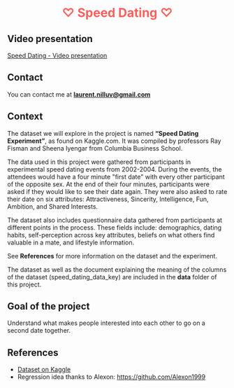 # <p align="center"><font color='#FE605F'>♡ Speed Dating ♡</font></p>

## Video presentation

[Speed Dating - Video presentation](https://youtu.be/ivT5bt7ErX8)

## Contact

You can contact me at **laurent.nilluv@gmail.com**

## Context 

The dataset we will explore in the project is named **“Speed Dating Experiment”**, as found on Kaggle.com. It was compiled by professors Ray Fisman and Sheena Iyengar from Columbia Business School.

The data used in this project were gathered from participants in experimental speed dating events from 2002-2004. During the events, the attendees would have a four minute "first date" with every other participant of the opposite sex. At the end of their four minutes, participants were asked if they would like to see their date again. They were also asked to rate their date on six attributes: Attractiveness, Sincerity, Intelligence, Fun, Ambition, and Shared Interests.

The dataset also includes questionnaire data gathered from participants at different points in the process. These fields include: demographics, dating habits, self-perception across key attributes, beliefs on what others find valuable in a mate, and lifestyle information.

See **References** for more information on the dataset and the experiment.

The dataset as well as the document explaining the meaning of the columns of the dataset (speed_dating_data_key) are included in the **data** folder of this project.

## Goal of the project

Understand what makes people interested into each other to go on a second date together.

## References

- [Dataset on Kaggle](https://www.kaggle.com/datasets/annavictoria/speed-dating-experiment)
- Regression idea thanks to Alexon: https://github.com/Alexon1999